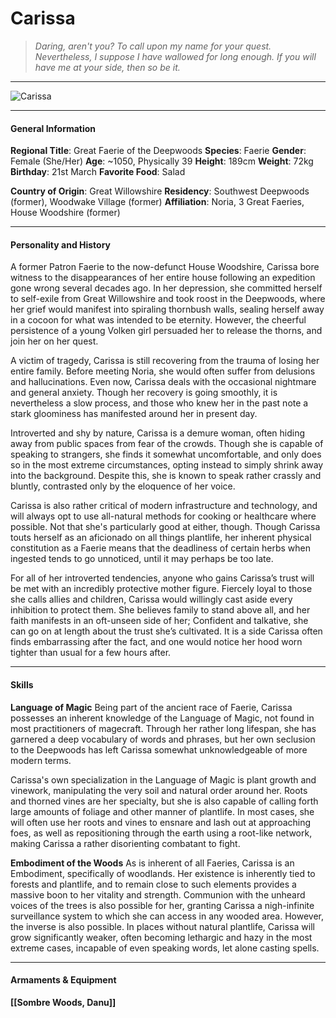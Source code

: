 # Carissa

>*Daring, aren't you? To call upon my name for your quest. Nevertheless, I suppose I have wallowed for long enough. If you will have me at your side, then so be it.*

___
![](https://i.imgur.com/fB3VGV5.png "Carissa")

___

#### General Information

**Regional Title**: Great Faerie of the Deepwoods
**Species**: Faerie
**Gender**: Female (She/Her)
**Age**: ~1050, Physically 39
**Height**: 189cm
**Weight**: 72kg
**Birthday**: 21st March
**Favorite Food**: Salad

**Country of Origin**: Great Willowshire
**Residency**: Southwest Deepwoods (former), Woodwake Village (former)
**Affiliation**: Noria, 3 Great Faeries, House Woodshire (former)

___

#### Personality and History
A former Patron Faerie to the now-defunct House Woodshire, Carissa bore witness to the disappearances of her entire house following an expedition gone wrong several decades ago. In her depression, she committed herself to self-exile from Great Willowshire and took roost in the Deepwoods, where her grief would manifest into spiraling thornbush walls, sealing herself away in a cocoon for what was intended to be eternity. However, the cheerful persistence of a young Volken girl persuaded her to release the thorns, and join her on her quest.

A victim of tragedy, Carissa is still recovering from the trauma of losing her entire family. Before meeting Noria, she would often suffer from delusions and hallucinations. Even now, Carissa deals with the occasional nightmare and general anxiety. Though her recovery is going smoothly, it is nevertheless a slow process, and those who knew her in the past note a stark gloominess has manifested around her in present day.

Introverted and shy by nature, Carissa is a demure woman, often hiding away from public spaces from fear of the crowds. Though she is capable of speaking to strangers, she finds it somewhat uncomfortable, and only does so in the most extreme circumstances, opting instead to simply shrink away into the background. Despite this, she is known to speak rather crassly and bluntly, contrasted only by the eloquence of her voice. 

Carissa is also rather critical of modern infrastructure and technology, and will always opt to use all-natural methods for cooking or healthcare where possible. Not that she's particularly good at either, though. Though Carissa touts herself as an aficionado on all things plantlife, her inherent physical constitution as a Faerie means that the deadliness of certain herbs when ingested tends to go unnoticed, until it may perhaps be too late.

For all of her introverted tendencies, anyone who gains Carissa’s trust will be met with an incredibly protective mother figure. Fiercely loyal to those she calls allies and children, Carissa would willingly cast aside every inhibition to protect them. She believes family to stand above all, and her faith manifests in an oft-unseen side of her; Confident and talkative, she can go on at length about the trust she’s cultivated. It is a side Carissa often finds embarrassing after the fact, and one would notice her hood worn tighter than usual for a few hours after.

___

#### Skills
**Language of Magic**
Being part of the ancient race of Faerie, Carissa possesses an inherent knowledge of the Language of Magic, not found in most practitioners of magecraft. Through her rather long lifespan, she has garnered a deep vocabulary of words and phrases, but her own seclusion to the Deepwoods has left Carissa somewhat unknowledgeable of more modern terms.

Carissa's own specialization in the Language of Magic is plant growth and vinework, manipulating the very soil and natural order around her. Roots and thorned vines are her specialty, but she is also capable of calling forth large amounts of foliage and other manner of plantlife. In most cases, she will often use her roots and vines to ensnare and lash out at approaching foes, as well as repositioning through the earth using a root-like network, making Carissa a rather disorienting combatant to fight. 

**Embodiment of the Woods**
As is inherent of all Faeries, Carissa is an Embodiment, specifically of woodlands. Her existence is inherently tied to forests and plantlife, and to remain close to such elements provides a massive boon to her vitality and strength. Communion with the unheard voices of the trees is also possible for her, granting Carissa a nigh-infinite surveillance system to which she can access in any wooded area. However, the inverse is also possible. In places without natural plantlife, Carissa will grow significantly weaker, often becoming lethargic and hazy in the most extreme cases, incapable of even speaking words, let alone casting spells.

___

#### Armaments & Equipment 
**[[Sombre Woods, Danu]]**





